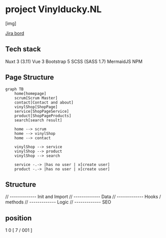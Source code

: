 # project Vinylducky.NL
[img]

[Jira bord](https://vinylducky.atlassian.net/jira/software/projects/ECBGI/boards/3)


## Tech stack

Nuxt 3 (3.11)
Vue 3
Bootstrap 5
SCSS (SASS 1.7)
MermaidJS
NPM

## Page Structure

```mermaid
graph TB
    home[homepage]
    scrum[Scrum Master]
    contact[Contact and about]
    vinylShop[ShopPage]
    service[ShopPageService]
    product[ShopPageProducts]
    search[search result]

    home --> scrum
    home --> vinylShop
    home --> contact

    vinylShop --> service
    vinylShop --> product
    vinylShop --> search

    service -.-> |has no user | x[create user]
    product -.-> |has no user | x[create user]

```

## Structure
// ------------- Init and Import
// ------------- Data
// ------------- Hooks / methods
// ------------- Logic
// ------------- SEO

## position
1 0 [  7 / 001 ]